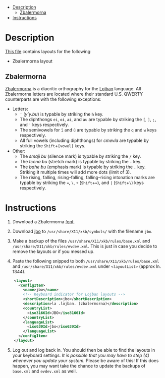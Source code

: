 - [Description](#Description)
  - [Zbalermorna](#Zbalermorna)
- [Instructions](#Instructions)

# Description
[This file](https://github.com/leafpool243/xkb-keyboards/blob/main/jbo) contains layouts for the following:
- Zbalermorna layout

## Zbalermorna
[Zbalermorna](https://jackhumbert.github.io/zbalermorna/) is a diacritic orthography for the [Lojban](https://lojban.org) language.
All Zbalermorna letters are located where their standard U.S. QWERTY counterparts are with the following exceptions:
- Letters:
  - `'` (*y’y.bu*) is typable by striking the `h` key.
  - The diphthongs `ei`, `oi`, `ai`, and `au` are typable by striking the `[`, `]`, `;`, and `'` keys respectively.
  - The semivowels for `ĭ` and `ŭ` are typable by striking the `q` and `w` keys respectively.
  - All full vowels (including diphthongs) for *cmevla* are typable by striking the `Shift`+`[vowel]` keys.
- Other:
  - The *smaji bu* (silence mark) is typable by striking the `/` key.
  - The *tcena bu* (stretch mark) is typable by striking the `-` key.
  - The *bahe bu* (emphasis mark) is typable by striking the `,` key.  Striking it multiple times will add more dots (limit of 3).
  - The rising, falling, rising–falling, falling–rising intonation marks are typable by striking the `=`, `\`, `+` (`Shift`+`=`), and `|` (`Shift`+`\`) keys respectively.
  

# Instructions
1. Download a Zbalermorna [font](https://github.com/jackhumbert/zbalermorna/tree/master/fonts/).

2. Download [jbo](https://github.com/leafpool243/xkb-keyboards/blob/main/jbo) to `/usr/share/X11/xkb/symbols/` with the filename `jbo`.

3. Make a backup of the files `/usr/share/X11/xkb/rules/base.xml` and `/usr/share/X11/xkb/rules/evdev.xml`.  This is just in case you decide to remove the layouts or if you messed up.

4. Paste the following snipped to both `/usr/share/X11/xkb/rules/base.xml` and `/usr/share/X11/xkb/rules/evdev.xml` under `<layoutList>` (approx ln. 1344).
```xml
    <layout>
      <configItem>
        <name>jbo</name>
        <!-- Keyboard indicator for Lojban layouts -->
        <shortDescription>jbo</shortDescription>
        <description>la .lojban. (zbalermorna)</description>
        <countryList>
          <iso3166Id>JBO</iso3166Id>
        </countryList>
        <languageList>
          <iso639Id>jbo</iso639Id>
        </languageList>
      </configItem>
    </layout>
```

5. Log out and log back in.  You should then be able to find the layouts in your keyboard settings.  *It is possible that you may have to step (4) whenever you update your system.*  Please be aware of this!  If this does happen, you may want take the chance to update the backups of `base.xml` and `evdev.xml` as well.
